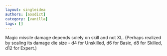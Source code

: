 ```yaml
---
layout: singleidea
authors: [aosdict]
category: [vanilla]
tags: []
---
```

Magic missile damage depends solely on skill and not XL. (Perhaps realized by scaling its damage die size - d4 for Unskilled, d6 for Basic, d8 for Skilled, d12 for Expert.)
